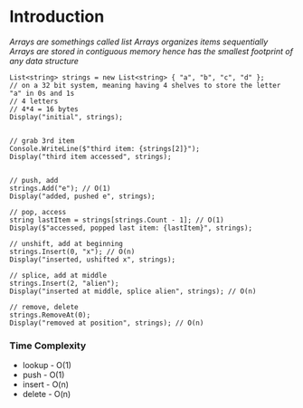 # Introduction
*Arrays are somethings called list*
*Arrays organizes items sequentially*
*Arrays are stored in contiguous memory hence has the smallest footprint of any data structure*

```
List<string> strings = new List<string> { "a", "b", "c", "d" };
// on a 32 bit system, meaning having 4 shelves to store the letter "a" in 0s and 1s
// 4 letters
// 4*4 = 16 bytes
Display("initial", strings);


// grab 3rd item
Console.WriteLine($"third item: {strings[2]}");
Display("third item accessed", strings);


// push, add
strings.Add("e"); // O(1)
Display("added, pushed e", strings);

// pop, access
string lastItem = strings[strings.Count - 1]; // O(1)
Display($"accessed, popped last item: {lastItem}", strings);

// unshift, add at beginning
strings.Insert(0, "x"); // O(n)
Display("inserted, ushifted x", strings);

// splice, add at middle
strings.Insert(2, "alien");
Display("inserted at middle, splice alien", strings); // O(n)

// remove, delete
strings.RemoveAt(0);
Display("removed at position", strings); // O(n)
```

### Time Complexity
- lookup - O(1)
- push - O(1)
- insert - O(n)
- delete - O(n)